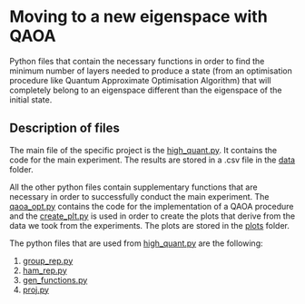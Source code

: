 # Moving to a new eigenspace with QAOA

Python files that contain the necessary functions in order to find the minimum number of layers needed to produce a state (from an 
optimisation procedure like Quantum Approximate Optimisation Algorithm) that will completely belong to an eigenspace different 
than the eigenspace of the initial state.

## Description of files

The main file of the specific project is the [high_quant.py](/high_quant.py). It contains the code for the main experiment. The
results are stored in a .csv file in the [data](/data) folder. 
  
All the other python files contain supplementary functions that are necessary in order to successfully conduct the main 
experiment. The [qaoa_opt.py](/qaoa_opt.py) contains the code for the implementation of a QAOA procedure and the 
[create_plt.py](/create_plt.py) is used in order to create the plots that derive from the data we took from the 
experiments. The plots are stored in the [plots](/plots) folder. 

The python files that are used from [high_quant.py](/high_quant.py) are the following:

1. [group_rep.py](/group_rep.py)
2. [ham_rep.py](/ham_rep.py)
3. [gen_functions.py](/gen_functions.py)
4. [proj.py](/proj.py)
